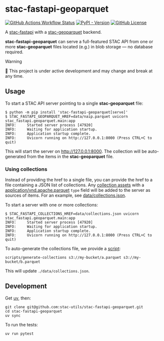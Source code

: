 # stac-fastapi-geoparquet

[![GitHub Actions Workflow Status](https://img.shields.io/github/actions/workflow/status/stac-utils/stac-fastapi-geoparquet/ci.yml?style=for-the-badge)](https://github.com/stac-utils/stac-fastapi-geoparquet/actions/workflows/ci.yml)
[![PyPI - Version](https://img.shields.io/pypi/v/stac-fastapi-geoparquet?style=for-the-badge)](https://pypi.org/project/stac-fastapi-geoparquet/)
[![GitHub License](https://img.shields.io/github/license/stac-utils/stac-fastapi-pgstac?style=for-the-badge)](https://github.com/stac-utils/stac-fastapi-geoparquet/blob/main/LICENSE)

A [stac-fastapi](https://github.com/stac-utils/stac-fastapi) with a [stac-geoparquet](https://github.com/stac-utils/stac-geoparquet/blob/main/spec/stac-geoparquet-spec.md) backend.

**stac-fastapi-geoparquet** can serve a full-featured STAC API from one or more **stac-geoparquet** files located (e.g.) in blob storage — no database required.

> [!WARNING]
> 👷 This project is under active development and may change and break at any time.

## Usage

To start a STAC API server pointing to a single **stac-geoparquet** file:

```shell
$ python -m pip install 'stac-fastapi-geoparquet[serve]'
$ STAC_FASTAPI_GEOPARQUET_HREF=data/naip.parquet uvicorn stac_fastapi.geoparquet.main:app
INFO:     Started server process [47920]
INFO:     Waiting for application startup.
INFO:     Application startup complete.
INFO:     Uvicorn running on http://127.0.0.1:8000 (Press CTRL+C to quit)
```

This will start the server on <http://127.0.0.1:8000>.
The collection will be auto-generated from the items in the **stac-geoparquet** file.

### Using collections

Instead of providing the href to a single file, you can provide the href to a file containing a JSON list of collections.
Any [collection assets](https://github.com/radiantearth/stac-spec/blob/master/collection-spec/collection-spec.md#assets) with a [application/vnd.apache.parquet](https://github.com/opengeospatial/geoparquet/blob/main/format-specs/geoparquet.md#media-type) `type` field will be added to the server as sources of items.
For an example, see [data/collections.json](./data/collections.json).

To start a server with one or more collections:

```shell
$ STAC_FASTAPI_COLLECTIONS_HREF=data/collections.json uvicorn stac_fastapi.geoparquet.main:app
INFO:     Started server process [47920]
INFO:     Waiting for application startup.
INFO:     Application startup complete.
INFO:     Uvicorn running on http://127.0.0.1:8000 (Press CTRL+C to quit)
```

To auto-generate the collections file, we provide a [script](./scripts/generate-collections):

```shell
scripts/generate-collections s3://my-bucket/a.parquet s3://my-bucket/b.parquet
```

This will update `./data/collections.json`.

## Development

Get [uv](https://docs.astral.sh/uv/getting-started/installation/), then:

```shell
git clone git@github.com:stac-utils/stac-fastapi-geoparquet.git
cd stac-fastapi-geoparquet
uv sync
```

To run the tests:

```shell
uv run pytest
```

